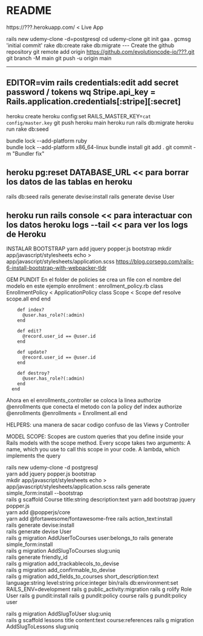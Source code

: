 # README

https://???.herokuapp.com/   < Live App

rails new udemy-clone -d=postgresql
cd udemy-clone
git init
gaa .
gcmsg 'initial commit'
rake db:create
rake db:migrate
--- Create the github repository
git remote add origin https://github.com/evolutioncode-io/???.git
git branch -M main
git push -u origin main

----
EDITOR=vim rails credentials:edit
add secret password / tokens
<ESC> wq
Stripe.api_key = Rails.application.credentials[:stripe][:secret]
---
heroku create
heroku config:set RAILS_MASTER_KEY=`cat config/master.key`
git push heroku main
heroku run rails db:migrate
heroku run rake db:seed

bundle lock --add-platform ruby  
bundle lock --add-platform x86_64-linux 
bundle install
git add .
git commit -m "Bundler fix"

heroku pg:reset DATABASE_URL  << para borrar los datos de las tablas en heroku
---
rails db:seed
rails generate devise:install
rails generate devise User

heroku run rails console   << para interactuar con los datos
heroku logs --tail         << para ver los logs de Heroku
---

INSTALAR BOOTSTRAP
 yarn add jquery popper.js bootstrap
 mkdir app/javascript/stylesheets
 echo > app/javascript/stylesheets/application.scss
 https://blog.corsego.com/rails-6-install-bootstrap-with-webpacker-tldr


GEM PUNDIT
En el folder de policies se crea un file con el nombre del modelo  en este ejemplo enrollment :  enrollment_policy.rb
      class EnrollmentPolicy < ApplicationPolicy
        class Scope < Scope
          def resolve
            scope.all
          end
        end

        def index?
          @user.has_role?(:admin)
        end
        
        def edit?
          @record.user_id == @user.id
        end

        def update?
          @record.user_id == @user.id
        end

        def destroy?
          @user.has_role?(:admin)
        end
      end
  
  Ahora en el enrollments_controller  se coloca la linea authorize @enrollments  que conecta el metodo con la policy
      def index
        authorize @enrollments
        @enrollments = Enrollment.all
      end
    

HELPERS:  una manera de sacar codigo confuso de las Views y Controller 

MODEL SCOPE: Scopes are custom queries that you define inside your Rails models with the scope method. Every scope takes two arguments: A name, which you use to call this scope in your code. A lambda, which implements the query







rails new udemy-clone -d postgresql      
yarn add jquery popper.js bootstrap   
mkdir app/javascript/stylesheets 
echo > app/javascript/stylesheets/application.scss 
rails generate simple_form:install --bootstrap   
rails g scaffold Course title:string description:text 
yarn add bootstrap jquery popper.js   
yarn add @popperjs/core  
yarn add @fortawesome/fontawesome-free
rails action_text:install  
rails generate devise:install  
rails generate devise User  
rails g migration AddUserToCourses user:belongs_to
rails generate simple_form:install     
rails g migration AddSlugToCourses slug:uniq  
rails generate friendly_id    
rails g migration add_trackablecols_to_devise   
rails g migration add_confirmable_to_devise    
rails g migration add_fields_to_courses short_description:text language:string level:string price:integer
bin/rails db:environment:set RAILS_ENV=development
rails g public_activity:migration 
rails g rolify Role User 
rails g pundit:install 
rails g pundit:policy course
rails g pundit:policy user 

rails g migration AddSlugToUser slug:uniq  
rails g scaffold lessons title content:text course:references
rails g migration AddSlugToLessons slug:uniq